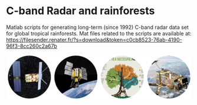 # C-band Radar and rainforests
Matlab scripts for generating long-term (since 1992) C-band radar data set for global tropical rainforests.
Mat files related to the scripts are available at: https://filesender.renater.fr/?s=download&token=c0cb8523-76ab-4190-96f3-8cc260c2a67b



![C-band Radar sensors for monitoring tropical forests--key to a successful paris agreement](images/radar_forest.png)
